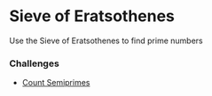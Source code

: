 # Sieve of Eratsothenes
Use the Sieve of Eratsothenes to find prime numbers

### Challenges
* [Count Semiprimes](count_semiprimes.rb)